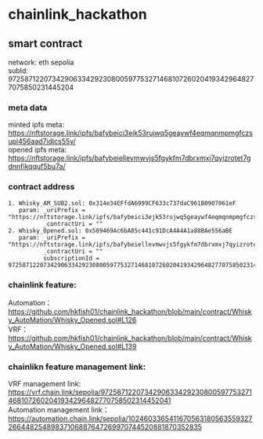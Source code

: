 # chainlink_hackathon


## smart contract

network: eth sepolia  
subId: 9725871220734290633429230800597753271468107260204193429648277075850231445204 

### meta data
minted ipfs meta: https://nftstorage.link/ipfs/bafybeici3ejk53rujwq5geaywf4eqmqnmpmgfczsupi456aad7idjcs55y/  
opened ipfs meta: https://nftstorage.link/ipfs/bafybeiellevmwvjs5fgykfm7dbrxmxj7qyizrotet7gdnnfikqquf5bu7a/

### contract address
    1. Whisky_AM_SUB2.sol: 0x314e34EFfdA6999CF633c737daC961B0907061eF
       param: _uriPrefix = "https://nftstorage.link/ipfs/bafybeici3ejk53rujwq5geaywf4eqmqnmpmgfczsupi456aad7idjcs55y/"
              _contractUri = ""
    2. Whisky_Opened.sol: 0x589469Ac6bA85c441c91DcA4A4A1a88BAe556aBE
       param: _uriPrefix = "https://nftstorage.link/ipfs/bafybeiellevmwvjs5fgykfm7dbrxmxj7qyizrotet7gdnnfikqquf5bu7a/"
              _contractUri = ""
              subscriptionId = 97258712207342906334292308005977532714681072602041934296482770758502314452041

### chainlink feature:
Automation：https://github.com/hkfish01/chainlink_hackathon/blob/main/contract/Whisky_AutoMation/Whisky_Opened.sol#L126  
VRF：https://github.com/hkfish01/chainlink_hackathon/blob/main/contract/Whisky_AutoMation/Whisky_Opened.sol#L139  

### chainlikn feature management link:
VRF management link: https://vrf.chain.link/sepolia/97258712207342906334292308005977532714681072602041934296482770758502314452041  
Automation management link：https://automation.chain.link/sepolia/102460336541167056318056355932726644825489837106887647269970744520881870352835